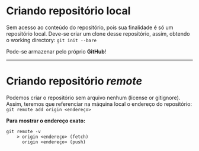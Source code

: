# Criando repositório local
Sem acesso ao conteúdo do repositório, pois sua finalidade é só um repositório local. Deve-se criar um clone desse repositório, assim, obtendo o working directory:
`git init --bare`

Pode-se armazenar pelo próprio **GitHub**!

---

# Criando repositório *remote*
Podemos criar o repositório sem arquivo nenhum (license or gitignore). Assim, teremos que referenciar na máquina local o endereço do repositório:
`git remote add origin <endereço>`

**Para mostrar o endereço exato:**

```git
git remote -v
	> origin <endereço> (fetch)
	  origin <endereço> (push)
```

<!--stackedit_data:
eyJoaXN0b3J5IjpbLTE1ODY2NDkyMzQsMzYzOTIzODUwLDE4OD
M3NDY5MjAsLTQyOTMwNDQ1NiwyMDQwMjk3NjIyXX0=
-->